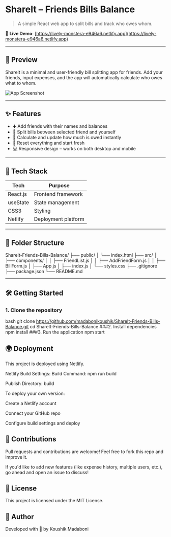 # ShareIt – Friends Bills Balance

> A simple React web app to split bills and track who owes whom.

🔗 **Live Demo**: [https://lively-monstera-e946a6.netlify.app](https://lively-monstera-e946a6.netlify.app)

---

## 📸 Preview

ShareIt is a minimal and user-friendly bill splitting app for friends. Add your friends, input expenses, and the app will automatically calculate who owes what to whom.

![App Screenshot](https://user-images.githubusercontent.com/your-screenshot-placeholder.png)

---

## ✨ Features

- ➕ Add friends with their names and balances
- 🧮 Split bills between selected friend and yourself
- 🧾 Calculate and update how much is owed instantly
- 🧼 Reset everything and start fresh
- 💻 Responsive design – works on both desktop and mobile

---

## 🚀 Tech Stack

| Tech       | Purpose                     |
|------------|-----------------------------|
| React.js   | Frontend framework          |
| useState   | State management            |
| CSS3       | Styling                     |
| Netlify    | Deployment platform         |

---

## 📂 Folder Structure

ShareIt-Friends-Bills-Balance/
├── public/
│ └── index.html
├── src/
│ ├── components/
│ │ ├── FriendList.js
│ │ ├── AddFriendForm.js
│ │ ├── BillForm.js
│ ├── App.js
│ ├── index.js
│ └── styles.css
├── .gitignore
├── package.json
└── README.md


---

## 🛠️ Getting Started

### 1. Clone the repository

bash
git clone https://github.com/madabonikoushik/ShareIt-Friends-Bills-Balance.git
cd ShareIt-Friends-Bills-Balance
###2. Install dependencies
npm install
###3. Run the application
npm start



## 🌍 Deployment
This project is deployed using Netlify.

Netlify Build Settings:
Build Command: npm run build

Publish Directory: build

To deploy your own version:

Create a Netlify account

Connect your GitHub repo

Configure build settings and deploy

## 🤝 Contributions
Pull requests and contributions are welcome!
Feel free to fork this repo and improve it.

If you'd like to add new features (like expense history, multiple users, etc.), go ahead and open an issue to discuss!

## 📃 License
This project is licensed under the MIT License.

## 🙌 Author
Developed with 💖 by Koushik Madaboni


